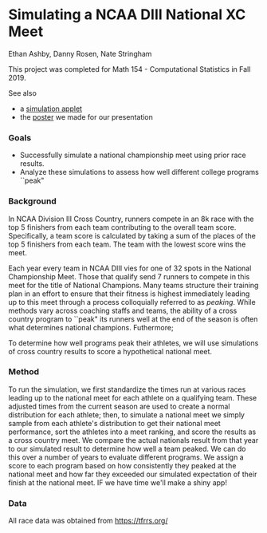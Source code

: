 # Simulating a NCAA DIII National XC Meet
Ethan Ashby, Danny Rosen, Nate Stringham

This project was completed for Math 154 - Computational Statistics in Fall 2019.

See also
* a [simulation applet](https://n8stringham.shinyapps.io/CrossCountry_Simulator)
* the [poster]() we made for our presentation

### Goals
* Successfully simulate a national championship meet using prior race results.
* Analyze these simulations to assess how well different college programs ``peak"
 
### Background
In NCAA Division III Cross Country, runners compete in an 8k race with the top 5 finishers from each team contributing to the overall team score. Specifically, a team score is calculated by taking a sum of the  places of the top 5 finishers from each team. The team with the lowest score wins the meet.

Each year every team in NCAA DIII vies for one of 32 spots in the National Championship Meet. Those that qualify send 7 runners to compete in this meet for the title of National Champions. Many teams structure their training plan in an effort to ensure that their fitness is highest immediately leading up to this meet through a process colloquially referred to as *peaking*. While methods vary across coaching staffs and teams, the ability of a cross country program to ``peak" its runners well at the end of the season is often what determines national champions. Futhermore;  


To determine how well programs peak their athletes, we will use simulations of cross country results to score a hypothetical national meet.

### Method
To run the simulation, we first standardize the times run at various races leading up to the national meet for each athlete on a qualifying team. These adjusted times from the current season are used to create a normal distribution for each athlete; then, to simulate a national meet we simply sample from each athlete's distribution to get their national meet performance, sort the athletes into a meet ranking, and score the results as a cross country meet. We compare the actual nationals result from that year to our simulated result to determine how well a team peaked. We can do this over a number of years to evaluate different programs. We assign a score to each program based on how consistently they peaked at the national meet and how far they exceeded our simulated expectation of their finish at the national meet. IF we have time we'll make a shiny app!

### Data 
All race data was obtained from https://tfrrs.org/


			
